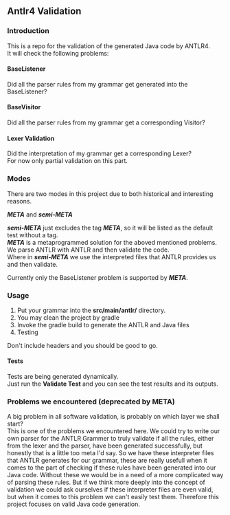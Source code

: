 ## Antlr4 Validation

### Introduction

This is a repo for the validation of the generated Java code by ANTLR4.  
It will check the following problems:

#### BaseListener
Did all the parser rules from my grammar get generated into the BaseListener?

#### BaseVisitor
Did all the parser rules from my grammar get a corresponding Visitor?

#### Lexer Validation
Did the interpretation of my grammar get a corresponding Lexer?  
For now only partial validation on this part.

### Modes

There are two modes in this project due to both historical and interesting reasons.

***META*** and ***semi-META***  
  
***semi-META*** just excludes the tag ***META***, so it will be listed as the default test without a tag.  
***META*** is a metaprogrammed solution for the aboved mentioned problems.  
We parse ANTLR with ANTLR and then validate the code.  
Where in ***semi-META*** we use the interpreted files that ANTLR provides us and then validate.
  
Currently only the BaseListener problem is supported by ***META***.

### Usage

1. Put your grammar into the **src/main/antlr/** directory.
2. You may clean the project by gradle
3. Invoke the gradle build to generate the ANTLR and Java files
3. Testing  

Don't include headers and you should be good to go.

#### Tests
Tests are being generated dynamically.  
Just run the **Validate Test** and you can see the test results and its outputs.

### Problems we encountered (deprecated by META)
A big problem in all software validation, is probably on which layer we shall start?  
This is one of the problems we encountered here. We could try to write our own parser for the ANTLR Grammer to truly validate if all the rules, either from the lexer and the parser, have been generated successfully, but honestly that is a little too meta I'd say. So we have these interpreter files that ANTLR generates for our grammar, these are really usefull when it comes to the part of checking if these rules have been generated into our Java code. Without these we would be in a need of a more complicated way of parsing these rules.  But if we think more deeply into the concept of validation we could ask ourselves if these interpreter files are even valid, but when it comes to this problem we can't easily test them. Therefore this project focuses on valid Java code generation.
